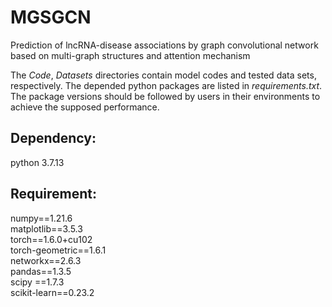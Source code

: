 # MGSGCN
Prediction of lncRNA-disease associations by graph convolutional network based on multi-graph structures and attention mechanism

The _Code_, _Datasets_ directories contain model codes and tested data sets, respectively. 
The depended python packages are listed in _requirements.txt_. The package versions should be followed by users in their environments to achieve the supposed performance.

## Dependency:

python 3.7.13

## Requirement:
numpy==1.21.6    
matplotlib==3.5.3    
torch==1.6.0+cu102    
torch-geometric==1.6.1    
networkx==2.6.3    
pandas==1.3.5    
scipy ==1.7.3    
scikit-learn==0.23.2
